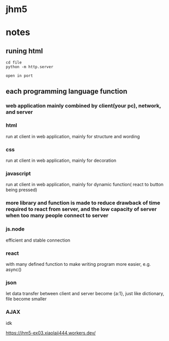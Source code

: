 # jhm5


# notes

## runing html 
    cd file
    python -m http.server
    
    open in port

## each programming language function

### web application mainly combined by client(your pc), network, and server
### html
run at client in web application, mainly for structure and wording
### css
run at client in web application, mainly for decoration
### javascript
run at client in web application, mainly for dynamic function( react to button being pressed)

### more library and function is made to reduce drawback of time required to react from server, and the low capacity of server when too many people connect to server
### js.node
efficient and stable connection
### react
with many defined function to make writing program more easier, e.g. async()
### json
let data transfer between client and server become {a:1}, just like dictionary, file become smaller
### AJAX
idk

https://jhm5-ex03.xiaolaji444.workers.dev/

